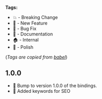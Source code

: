 **Tags:**

- :boom: - Breaking Change
- :rocket: - New Feature
- :bug: - Bug Fix
- :memo: - Documentation
- :house: - Internal
- :nail_care: - Polish

(_Tags are copied from
[babel](https://github.com/babel/babel/blob/master/CHANGELOG.md)_)

## 1.0.0

- :rocket: Bump to version 1.0.0 of the bindings.
- :rocket: Added keywords for SEO
